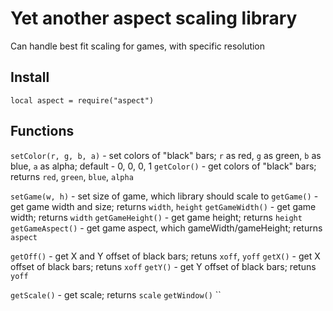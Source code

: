 # Yet another aspect scaling library

Can handle best fit scaling for games, with specific resolution

## Install

`local aspect = require("aspect")`

## Functions

`setColor(r, g, b, a)` - set colors of "black" bars; `r` as red, `g` as green, `b` as blue, `a` as alpha; default - 0, 0, 0, 1
`getColor()`           - get colors of "black" bars; returns `red`, `green`, `blue`, `alpha`

`setGame(w, h)`        - set size of game, which library should scale to
`getGame()`            - get game width and size; returns `width`, `height`
`getGameWidth()`       - get game width; returns `width`
`getGameHeight()`      - get game height; returns `height`
`getGameAspect()`      - get game aspect, which gameWidth/gameHeight; returns `aspect`

`getOff()`             - get X and Y offset of black bars; retuns `xoff`, `yoff`
`getX()`               - get X offset of black bars; retuns `xoff`
`getY()`               - get Y offset of black bars; retuns `yoff`

`getScale()`           - get scale; returns `scale`
`getWindow()`
``
